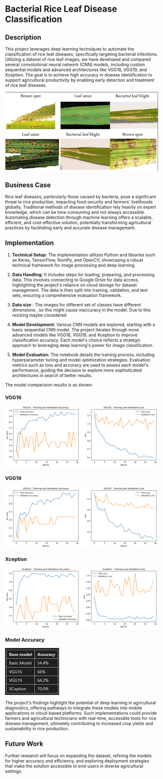 # Bacterial Rice Leaf Disease Classification

## Description
This project leverages deep learning techniques to automate the classification of rice leaf diseases, specifically targeting bacterial infections. Utilizing a dataset of rice leaf images, we have developed and compared several convolutional neural network (CNN) models, including custom sequential models and advanced architectures like VGG16, VGG19, and Xception. The goal is to achieve high accuracy in disease identification to support agricultural productivity by enabling early detection and treatment of rice leaf diseases.

![image](Labeled_data.png)

## Business Case
Rice leaf diseases, particularly those caused by bacteria, pose a significant threat to rice production, impacting food security and farmers' livelihoods globally. Traditional methods of disease identification rely heavily on expert knowledge, which can be time-consuming and not always accessible. Automating disease detection through machine learning offers a scalable, efficient, and cost-effective solution, potentially transforming agricultural practices by facilitating early and accurate disease management.

## Implementation
1. **Technical Setup:** The implementation utilizes Python and libraries such as Keras, TensorFlow, NumPy, and OpenCV, showcasing a robust technical framework for image processing and deep learning.

2. **Data Handling:** It includes steps for loading, preparing, and processing data. This involves connecting to Google Drive for data access, highlighting the project's reliance on cloud storage for dataset management. The data is then split into training, validation, and test sets, ensuring a comprehensive evaluation framework.

3. **Data size** : The images for different set of classes have different dimensions , so this might cause inaccuracy in the model. Due to this resizing maybe considered

4. **Model Development:** Various CNN models are explored, starting with a basic sequential CNN model. The project iterates through more advanced models like VGG16, VGG19, and Xception to improve classification accuracy. Each model's choice reflects a strategic approach to leveraging deep learning's power for image classification.

5. **Model Evaluation:** The notebook details the training process, including hyperparameter tuning and model optimization strategies. Evaluation metrics such as loss and accuracy are used to assess each model's performance, guiding the decision to explore more sophisticated architectures in search of better results.

The model comparision results is as shown:
### VGG16
![image](vgg16.png)

### VGG19
![image](vgg19.png)

### Xception
![image](xception.png)

### Model Accuracy
![image](model_acc.png)

The project's findings highlight the potential of deep learning in agricultural diagnostics, offering pathways to integrate these models into mobile applications or cloud-based platforms. Such implementations could provide farmers and agricultural technicians with real-time, accessible tools for rice disease management, ultimately contributing to increased crop yields and sustainability in rice production.

## Future Work
Further research will focus on expanding the dataset, refining the models for higher accuracy and efficiency, and exploring deployment strategies that make the solution accessible to end-users in diverse agricultural settings.